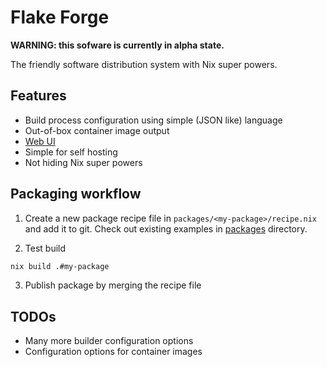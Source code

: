 # Flake Forge

**WARNING: this sofware is currently in alpha state.**

The friendly software distribution system with Nix super powers.


## Features

* Build process configuration using simple (JSON like) language
* Out-of-box container image output
* [Web UI](https://imincik.github.io/flake-forge)
* Simple for self hosting
* Not hiding Nix super powers


## Packaging workflow

1. Create a new package recipe file in `packages/<my-package>/recipe.nix` and
   add it to git. Check out existing examples in [packages](packages) directory.

2. Test build

```bash
nix build .#my-package
```

3. Publish package by merging the recipe file


## TODOs

* Many more builder configuration options
* Configuration options for container images

